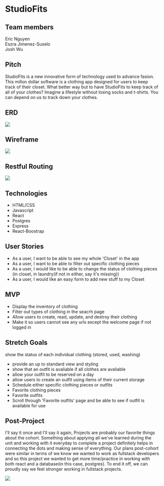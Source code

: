# StudioFits

## Team members
Eric Nguyen <br />
Eszra Jimenez-Suselo <br />
Josh Wu <br />

## Pitch
StudioFits is a new innovative form of technology used to advance fasion. This millon dollar software is a clothing app designed for users to keep track of their closet. What better way but to have StudioFits to keep track of all of your clothes? Imagine a lifestyle without losing socks and t-shirts. You can depend on us to track down your clothes.

## ERD
![](https://i.imgur.com/P70m8Vj.png)

## Wireframe
![](https://i.imgur.com/g6lvA3y.png)

## Restful Routing
![](https://i.imgur.com/p6dSPr5.png)

## Technologies

* HTML/CSS
* Javascript
* React
* Postgres
* Express
* React-Boostrap

## User Stories
* As a user, I want to be able to see my whole 'Closet' in the app
* As a user, I want to be able to filter out specific clothing pieces
* As a user, I would like to be able to change the status of clothing pieces (in closet, in laundry(if not in either, say it's missing))
* As a user, I would like an easy form to add new stuff to my Closet

## MVP
* Display the inventory of clothing
* Filter out types of clothing in the seacrh page
* Allow users to create, read, update, and destroy their clothing
* Make it so users cannot see any urls except the welcome page if not logged in

## Stretch Goals
show the status of each individual clothing (stored, used, washing)
* provide an up to standard view and styling
* show that an outfit is avaliable if all clothes are avaliable
* allow your outfit to be reserved on a day
* allow users to create an outfit using items of their current storage
* Schedule either specific clothing pieces or outfits
* Favorite clothing pieces
* Favorite outfits
* Scroll through 'Favorite outfits' page and be able to see if outfit is available for use   

## Post-Project
I'll say it once and I'll say it again, Projects are probably our favorite things about the cohort. Something about applying all we've learned during the unit and working with it everyday to complete a project definitely helps in connecting the dots and making sense of everything. Our plans post-cohort were similar in terms of we know we wanted to work as fullstack developers and so this project we wanted to get more time/practice in working with both react and a database(in this case, postgres). To end it off, we can proudly say we feel stronger working in fullstack projects.

![](https://i.imgur.com/QERJWUc.png)